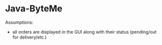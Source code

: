 # Java-ByteMe

Assumptions:
 - all orders are displayed in the GUI along with their status (pending/out for delivery/etc.)
